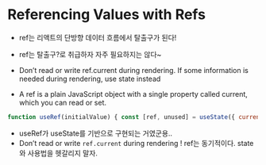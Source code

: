 # Referencing Values with Refs
- ref는 리액트의 단방향 데이터 흐름에서 탈출구가 된다!
- ref는 탈출구?로 취급하자 자주 필요하지는 않다~

- Don’t read or write ref.current during rendering. If some information is needed during rendering, use state instead
- A ref is a plain JavaScript object with a single property called current, which you can read or set.

```js
function useRef(initialValue) { const [ref, unused] = useState({ current: initialValue }); return ref; }
```
- useRef가 useState를 기반으로 구현되는 거였군용..
- Don’t read or write `ref.current` during rendering ! ref는 동기적이다. state와 사용법을 헷갈리지 말자.
